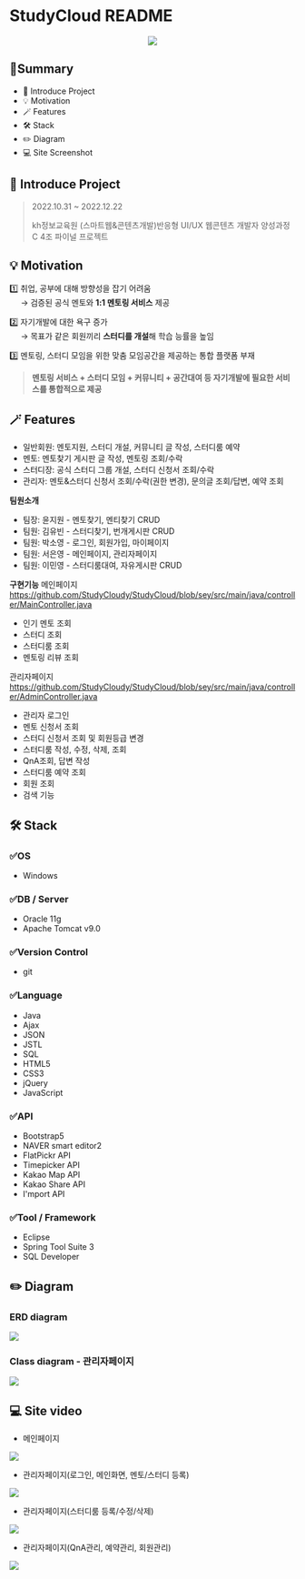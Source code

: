 # StudyCloud README
<p align="center"><img src="https://ifh.cc/g/CnqGt0.png"></p>

## 📍Summary
- 📄 Introduce Project
- 💡 Motivation
- 🪄 Features
- 🛠️ Stack
- ✏️ Diagram
- 💻 Site Screenshot


## 📄 Introduce Project
> 2022.10.31 ~ 2022.12.22 &nbsp;  
> 
> kh정보교육원 (스마트웹&콘텐츠개발)반응형 UI/UX 웹콘텐츠 개발자 양성과정C 4조 파이널 프로젝트

## 💡 Motivation

1️⃣ 취업, 공부에 대해 방향성을 잡기 어려움  
 &nbsp;&nbsp;&nbsp;&nbsp;&nbsp;→ 검증된 공식 멘토와 **1:1 멘토링 서비스** 제공

2️⃣ 자기개발에 대한 욕구 증가  
 &nbsp;&nbsp;&nbsp;&nbsp;&nbsp;→ 목표가 같은 회원끼리 **스터디를 개설**해 학습 능률을 높임

3️⃣ 멘토링, 스터디 모임을 위한 맞춤 모임공간을 제공하는 통합 플랫폼 부재

> **멘토링 서비스 + 스터디 모임 + 커뮤니티 + 공간대여 등 자기개발에 필요한 서비스를 통합적으로 제공**


## 🪄 Features

- 일반회원: 멘토지원, 스터디 개설, 커뮤니티 글 작성, 스터디룸 예약
- 멘토: 멘토찾기 게시판 글 작성, 멘토링 조회/수락
- 스터디장: 공식 스터디 그룹 개설, 스터디 신청서 조회/수락 
- 관리자: 멘토&스터디 신청서 조회/수락(권한 변경), 문의글 조회/답변, 예약 조회

**팀원소개**
- 팀장: 윤지원 - 멘토찾기, 멘티찾기 CRUD
- 팀원: 김유빈 - 스터디찾기, 번개게시판 CRUD
- 팀원: 박소영 - 로그인, 회원가입, 마이페이지
- 팀원: 서은영 - 메인페이지, 관리자페이지
- 팀원: 이민영 - 스터디룸대여, 자유게시판 CRUD

**구현기능**
메인페이지  
https://github.com/StudyCloudy/StudyCloud/blob/sey/src/main/java/controller/MainController.java
- 인기 멘토 조회
- 스터디 조회
- 스터디룸 조회
- 멘토링 리뷰 조회

관리자페이지  
https://github.com/StudyCloudy/StudyCloud/blob/sey/src/main/java/controller/AdminController.java
- 관리자 로그인
- 멘토 신청서 조회
- 스터디 신청서 조회 및 회원등급 변경
- 스터디룸 작성, 수정, 삭제, 조회
- QnA조회, 답변 작성
- 스터디룸 예약 조회
- 회원 조회
- 검색 기능


## 🛠️ Stack

### ✅OS
- Windows

### ✅DB / Server
- Oracle 11g
- Apache Tomcat v9.0

### ✅Version Control
- git

### ✅Language
- Java
- Ajax
- JSON
- JSTL
- SQL
- HTML5
- CSS3
- jQuery
- JavaScript

### ✅API
- Bootstrap5
- NAVER smart editor2
- FlatPickr API
- Timepicker API
- Kakao Map API
- Kakao Share API
- I'mport API

### ✅Tool / Framework
- Eclipse
- Spring Tool Suite 3
- SQL Developer

## ✏️ Diagram

### ERD diagram
<img src="https://ifh.cc/g/RqQ0R0.jpg">

### Class diagram - 관리자페이지
<img src="https://ifh.cc/g/PYvQO8.jpg">

## 💻 Site video  

- 메인페이지
<img src="https://user-images.githubusercontent.com/110447180/228574421-0dc83f84-9dbb-43ab-8634-fa5147228d11.mp4">  


- 관리자페이지(로그인, 메인화면, 멘토/스터디 등록)
<img src="https://user-images.githubusercontent.com/110447180/228574904-c0b8317b-9979-48f9-88d6-d58f34f368d5.mp4">  


- 관리자페이지(스터디룸 등록/수정/삭제)
<img src="https://user-images.githubusercontent.com/110447180/228572746-79e70e12-8e2f-4f80-bf8a-ac35faa257e8.mp4">  


- 관리자페이지(QnA관리, 예약관리, 회원관리)
<img src="https://user-images.githubusercontent.com/110447180/228573815-4e173c82-7f9d-4476-99f8-1c70e285af3f.mp4">
